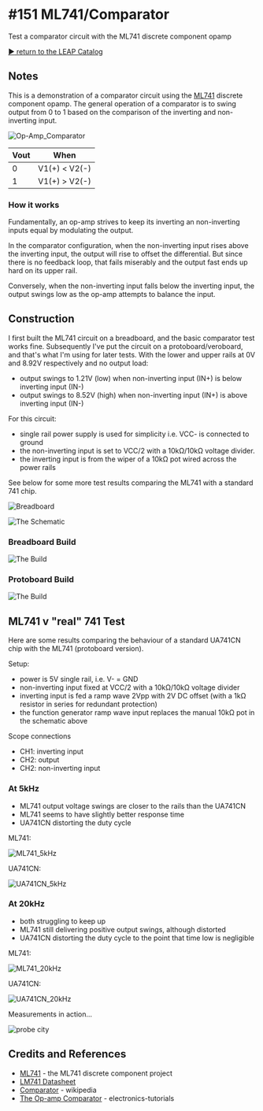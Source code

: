 # #151 ML741/Comparator

Test a comparator circuit with the ML741 discrete component opamp


[:arrow_forward: return to the LEAP Catalog](http://leap.tardate.com)

## Notes

This is a demonstration of a comparator circuit using the [ML741](../) discrete component opamp.
The general operation of a comparator is to swing output from 0 to 1 based on the comparison of the inverting and non-inverting input.

![Op-Amp_Comparator](https://upload.wikimedia.org/wikipedia/commons/0/0d/Op-Amp_Comparator.svg)

| Vout | When          |
|------|---------------|
| 0    | V1(+) < V2(-) |
| 1    | V1(+) > V2(-) |

### How it works

Fundamentally, an op-amp strives to keep its inverting an non-inverting inputs equal by modulating the output.

In the comparator configuration, when the non-inverting input rises above the inverting input,
the output will rise to offset the differential.
But since there is no feedback loop, that fails miserably and the output fast ends up hard on its upper rail.

Conversely, when the non-inverting input falls below the inverting input, the output swings low as the op-amp
attempts to balance the input.

## Construction

I first built the ML741 circuit on a breadboard, and the basic comparator test works fine.
Subsequently I've put the circuit on a protoboard/veroboard, and that's what I'm using for later tests.
With the lower and upper rails at 0V and 8.92V respectively and no output load:
* output swings to 1.21V (low) when non-inverting input (IN+) is below inverting input (IN-)
* output swings to 8.52V (high) when non-inverting input (IN+) is above inverting input (IN-)

For this circuit:
* single rail power supply is used for simplicity i.e. VCC- is connected to ground
* the non-inverting input is set to VCC/2 with a 10kΩ/10kΩ voltage divider.
* the inverting input is from the wiper of a 10kΩ pot wired across the power rails

See below for some more test results comparing the ML741 with a standard 741 chip.

![Breadboard](./assets/Comparator_bb.jpg?raw=true)

![The Schematic](./assets/Comparator_schematic.jpg?raw=true)

### Breadboard Build

![The Build](./assets/Comparator_bb_build.jpg?raw=true)

### Protoboard Build

![The Build](./assets/Comparator_build.jpg?raw=true)

## ML741 v "real" 741 Test

Here are some results comparing the behaviour of a standard UA741CN chip with the ML741 (protoboard version).

Setup:
* power is 5V single rail, i.e. V- = GND
* non-inverting input fixed at VCC/2 with a 10kΩ/10kΩ voltage divider
* inverting input is fed a ramp wave 2Vpp with 2V DC offset (with a 1kΩ resistor in series for redundant protection)
* the function generator ramp wave input replaces the manual 10kΩ pot in the schematic above

Scope connections
* CH1: inverting input
* CH2: output
* CH2: non-inverting input

### At 5kHz

* ML741 output voltage swings are closer to the rails than the UA741CN
* ML741 seems to have slightly better response time
* UA741CN distorting the duty cycle

ML741:

![ML741_5kHz](./assets/ML741_5kHz.gif?raw=true)

UA741CN:

![UA741CN_5kHz](./assets/UA741CN_5kHz.gif?raw=true)

### At 20kHz

* both struggling to keep up
* ML741 still delivering positive output swings, although distorted
* UA741CN distorting the duty cycle to the point that time low is negligible

ML741:

![ML741_20kHz](./assets/ML741_20kHz.gif?raw=true)

UA741CN:

![UA741CN_20kHz](./assets/UA741CN_20kHz.gif?raw=true)

Measurements in action...

![probe city](./assets/Comparator_probe_city.jpg?raw=true)

## Credits and References
* [ML741](../) - the ML741 discrete component project
* [LM741 Datasheet](http://www.futurlec.com/Linear/LM741CN.shtml)
* [Comparator](https://en.wikipedia.org/wiki/Comparator) - wikipedia
* [The Op-amp Comparator](http://www.electronics-tutorials.ws/opamp/op-amp-comparator.html) - electronics-tutorials

